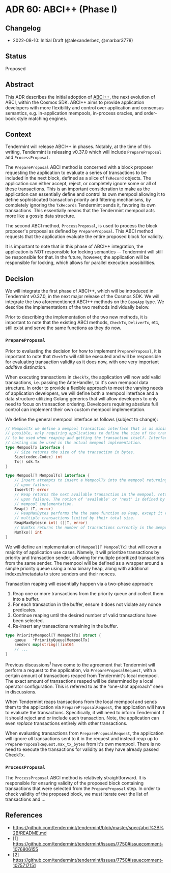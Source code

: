 # ADR 60: ABCI++ (Phase I)

## Changelog

* 2022-08-10: Initial Draft (@alexanderbez, @marbar3778)

## Status

Proposed

## Abstract

This ADR describes the initial adoption of [ABCI++](https://github.com/tendermint/tendermint/blob/master/spec/abci%2B%2B/README.md),
the next evolution of ABCI, within the Cosmos SDK. ABCI++ aims to provide
application developers with more flexibility and control over application and
consensus semantics, e.g. in-application mempools, in-process oracles, and
order-book style matching engines.

## Context

Tendermint will release ABCI++ in phases. Notably, at the time of this writing,
Tendermint is releasing v0.37.0 which will include `PrepareProposal` and `ProcessProposal`.

The `PrepareProposal` ABCI method is concerned with a block proposer requesting
the application to evaluate a series of transactions to be included in the next
block, defined as a slice of `TxRecord` objects. The application can either
accept, reject, or completely ignore some or all of these transactions. This is
an important consideration to make as the application can essentially define and
control its own mempool allowing it to define sophisticated transaction priority
and filtering mechanisms, by completely ignoring the `TxRecords` Tendermint
sends it, favoring its own transactions. This essentially means that the Tendermint
mempool acts more like a gossip data structure.

The second ABCI method, `ProcessProposal`, is used to process the block proposer's
proposal as defined by `PrepareProposal`. This ABCI method requests that the
application evaluate the entire proposed block for validity.

It is important to note that in this phase of ABCI++ integration, the application
is NOT responsible for locking semantics -- Tendermint will still be responsible
for that. In the future, however, the application will be responsible for locking,
which allows for parallel execution possibilities.

## Decision

We will integrate the first phase of ABCI++, which will be introduced in Tendermint
v0.37.0, in the next major release of the Cosmos SDK. We will integrate the two
aforementioned ABCI++ methods on the `BaseApp` type. We describe the implementations
of the two methods individually below.

Prior to describing the implementation of the two new methods, it is important to
note that the existing ABCI methods, `CheckTx`, `DeliverTx`, etc, still exist and
serve the same functions as they do now.

### `PrepareProposal`

Prior to evaluating the decision for how to implement `PrepareProposal`, it is
important to note that `CheckTx` will still be executed and will be responsible
for evaluating transaction validity as it does now, with one very important
_additive_ distinction.

When executing transactions in `CheckTx`, the application will now add valid
transactions, i.e. passing the AnteHandler, to it's own mempool data structure.
In order to provide a flexible approach to meet the varying needs of application
developers, we will define both a mempool interface and a data structure utilizing
Golang generics that will allow developers to only need to focus on transaction
ordering. Developers requiring absolute full control can implement their own
custom mempool implementation.

We define the general mempool interface as follows (subject to change):

```go
// MempoolTx we define a mempool transaction interface that is as minimal as
// possible, only requiring applications to define the size of the transaction
// to be used when reaping and getting the transaction itself. Interface type
// casting can be used in the actual mempool implementation.
type MempoolTx interface {
	// Size returns the size of the transaction in bytes.
	Size(codec.Codec) int
	Tx() sdk.Tx
}

type Mempool[T MempoolTx] interface {
	// Insert attempts to insert a MempoolTx into the mempool returning an error
	// upon failure.
	Insert(T) error
	// Reap returns the next available transaction in the mempool, returning an error
	// upon failure. The notion of 'available' or 'next' is defined by the application's
	// mempool implementation.
	Reap() (T, error)
	// ReapMaxBytes performs the the same function as Reap, except it returns
	// multiple transactions limited by their total size.
	ReapMaxBytes(n int) ([]T, error)
	// NumTxs returns the number of transactions currently in the mempool.
	NumTxs() int
}
```

We will define an implementation of `Mempool[T MempoolTx]` that will cover a
majority of application use cases. Namely, it will prioritize transactions by
priority and transaction sender, allowing for multiple prioritized transactions
from the same sender. The mempool will be defined as a wrapper around a simple
priority queue using a max binary heap, along with additional indexes/metadata
to store senders and their nonces.

Transaction reaping will essentially happen via a two-phase approach:

1. Reap one or more transactions from the priority queue and collect them into a 
   buffer.
2. For each transaction in the buffer, ensure it does not violate any nonce predicates.
3. Continue reaping until the desired number of valid transactions have been selected.
4. Re-insert any transactions remaining in the buffer.

```go
type PriorityMempool[T MempoolTx] struct {
	queue   *PriorityQueue[MempoolTx]
	senders map[string][]int64
	// ...
}
```

Previous discussions<sup>1</sup> have come to the agreement that Tendermint will
perform a request to the application, via `PrepareProposalRequest`, with a certain
amount of transactions reaped from Tendermint's local mempool. The exact amount
of transactions reaped will be determined by a local operator configuration.
This is referred to as the "one-shot approach" seen in discussions.

When Tendermint reaps transactions from the local mempool and sends them to the
application via `PrepareProposalRequest`, the application will have to evaluate
the transactions. Specifically, it will need to inform Tendermint if it should
reject and or include each transaction. Note, the application can even _replace_
transactions entirely with other transactions.

When evaluating transactions from `PrepareProposalRequest`, the application will
ignore _all_ transactions sent to it in the request and instead reap up to
`PrepareProposalRequest.max_tx_bytes` from it's own mempool. There is no need to
execute the transactions for validity as they have already passed CheckTx.

### `ProcessProposal`

The `ProcessProposal` ABCI method is relatively straightforward. It is responsible
for ensuring validity of the proposed block containing transactions that were
selected from the `PrepareProposal` step. In order to check validity of the proposed
block, we must iterate over the list of transactions and ...

<!-- 
## Consequences

> This section describes the resulting context, after applying the decision. All consequences should be listed here, not just the "positive" ones. A particular decision may have positive, negative, and neutral consequences, but all of them affect the team and project in the future.

### Backwards Compatibility

> All ADRs that introduce backwards incompatibilities must include a section describing these incompatibilities and their severity. The ADR must explain how the author proposes to deal with these incompatibilities. ADR submissions without a sufficient backwards compatibility treatise may be rejected outright.

### Positive

{positive consequences}

### Negative

{negative consequences}

### Neutral

{neutral consequences}

## Further Discussions

While an ADR is in the DRAFT or PROPOSED stage, this section should contain a summary of issues to be solved in future iterations (usually referencing comments from a pull-request discussion).
Later, this section can optionally list ideas or improvements the author or reviewers found during the analysis of this ADR. -->

## References

* https://github.com/tendermint/tendermint/blob/master/spec/abci%2B%2B/README.md
* [1] https://github.com/tendermint/tendermint/issues/7750#issuecomment-1076806155
* [2] https://github.com/tendermint/tendermint/issues/7750#issuecomment-1075717151


<!-- ----------------------------------------------------------------------- -->
<!-- ----------------------------------------------------------------------- -->
<!-- ----------------------------------------------------------------------- -->

<!-- 
### Prepare Proposal

There are two designs being considered for `Prepare Proposal`:

#### App-defined Mempool

An app defined mempool is a mempool that lives within the application. Currently Tendermint houses all the ordering and block creation logic. While this abstractions simplifies applications it prohibits many usecases from being achieved. 

The appside mempool is populated via `Checktx`. Tendermint will continue calling `Checktx` for the application to verify the validity of a transaction. When the application receives the transaction, it will add it to its own mempool. While the app is continuing the app will have the option to modify or order transactions within any preference it would like. The ordering of transactions is optional for full nodes. When a block is being proposed, Tendermint will send an array of bytes to the application and ask if the bytes are to be included in the block or replaced with transactions the app would like. At this time the application can replace, modify or delete transcations from the array of bytes. 

##### Pros

- Apps have more fine control over complete tx ordering and inclusion of transactions 
- Remove reliance on the Tendermint's mempool to do ordering

##### Cons

- Added implemention complexity
- Duplicating txs in the mempool 

#### Extra Bytes

The extra bytes approach is where the application/node operator could tell tendermint to send a multiple of the max amount of bytes to be included in a block. When `Prepare` proposal is called Tendermint will provide the app with more transactions that can fit in the block, the Application will say which of the transaction to include and which to discard. While this design removes the complexity of defining a mempool in the application, the application does not have complete control over all the transactions in the mempool. 

##### Pros

- App complexity is low
- Not duplicating mempool txs in the application 

##### Cons

- App has control over a subset of all transactions in the mempool


### Process Proposal

At the process proposal phase Tendermint will ask validators to verify the contents of a block. To do this, Tendermint will send the contents of the proposed block to the application. At this stage the application will verify the content of the block in a stateless manner. If the content fails the stateless checks, the application will have the option to tell Tendermint to vote against the block. 

## Decision

> This section describes our response to these forces. It is stated in full sentences, with active voice. "We will ..."
> {decision body}

## Consequences

> This section describes the resulting context, after applying the decision. All consequences should be listed here, not just the "positive" ones. A particular decision may have positive, negative, and neutral consequences, but all of them affect the team and project in the future.

### Backwards Compatibility

> All ADRs that introduce backwards incompatibilities must include a section describing these incompatibilities and their severity. The ADR must explain how the author proposes to deal with these incompatibilities. ADR submissions without a sufficient backwards compatibility treatise may be rejected outright.

### Positive

{positive consequences}

### Negative

{negative consequences}

### Neutral

{neutral consequences}

## Further Discussions

While an ADR is in the DRAFT or PROPOSED stage, this section should contain a summary of issues to be solved in future iterations (usually referencing comments from a pull-request discussion).
Later, this section can optionally list ideas or improvements the author or reviewers found during the analysis of this ADR.

## Test Cases [optional]

Test cases for an implementation are mandatory for ADRs that are affecting consensus changes. Other ADRs can choose to include links to test cases if applicable.

## References

* {reference link} -->
